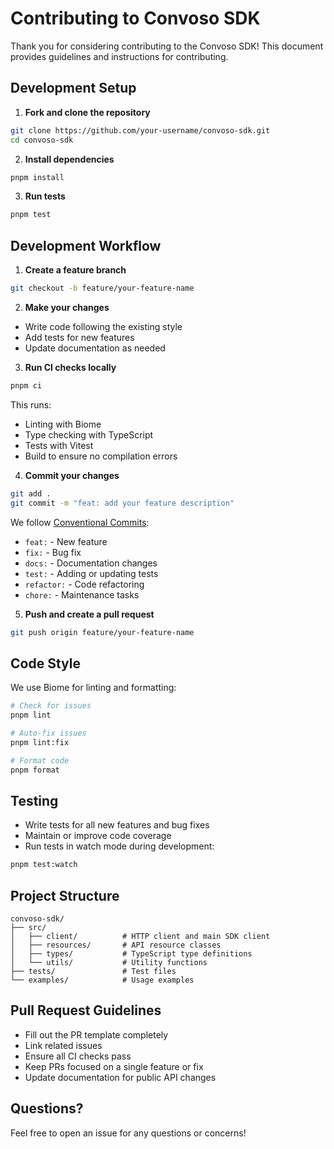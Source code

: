 # Contributing to Convoso SDK

Thank you for considering contributing to the Convoso SDK! This document provides guidelines and instructions for contributing.

## Development Setup

1. **Fork and clone the repository**

```bash
git clone https://github.com/your-username/convoso-sdk.git
cd convoso-sdk
```

2. **Install dependencies**

```bash
pnpm install
```

3. **Run tests**

```bash
pnpm test
```

## Development Workflow

1. **Create a feature branch**

```bash
git checkout -b feature/your-feature-name
```

2. **Make your changes**

- Write code following the existing style
- Add tests for new features
- Update documentation as needed

3. **Run CI checks locally**

```bash
pnpm ci
```

This runs:

- Linting with Biome
- Type checking with TypeScript
- Tests with Vitest
- Build to ensure no compilation errors

4. **Commit your changes**

```bash
git add .
git commit -m "feat: add your feature description"
```

We follow [Conventional Commits](https://www.conventionalcommits.org/):

- `feat:` - New feature
- `fix:` - Bug fix
- `docs:` - Documentation changes
- `test:` - Adding or updating tests
- `refactor:` - Code refactoring
- `chore:` - Maintenance tasks

5. **Push and create a pull request**

```bash
git push origin feature/your-feature-name
```

## Code Style

We use Biome for linting and formatting:

```bash
# Check for issues
pnpm lint

# Auto-fix issues
pnpm lint:fix

# Format code
pnpm format
```

## Testing

- Write tests for all new features and bug fixes
- Maintain or improve code coverage
- Run tests in watch mode during development:

```bash
pnpm test:watch
```

## Project Structure

```
convoso-sdk/
├── src/
│   ├── client/          # HTTP client and main SDK client
│   ├── resources/       # API resource classes
│   ├── types/           # TypeScript type definitions
│   └── utils/           # Utility functions
├── tests/               # Test files
└── examples/            # Usage examples
```

## Pull Request Guidelines

- Fill out the PR template completely
- Link related issues
- Ensure all CI checks pass
- Keep PRs focused on a single feature or fix
- Update documentation for public API changes

## Questions?

Feel free to open an issue for any questions or concerns!
